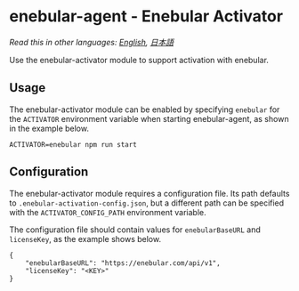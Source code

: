 
# enebular-agent - Enebular Activator

*Read this in other languages: [English](README-enebular-activator.md), [日本語](README-enebular-activator.ja.md)*

Use the enebular-activator module to support activation with enebular.

## Usage

The enebular-activator module can be enabled by specifying `enebular` for the `ACTIVATOR` environment variable when starting enebular-agent, as shown in the example below.

```
ACTIVATOR=enebular npm run start
```

## Configuration

The enebular-activator module requires a configuration file. Its path defaults to `.enebular-activation-config.json`, but a different path can be specified with the `ACTIVATOR_CONFIG_PATH` environment variable.

The configuration file should contain values for `enebularBaseURL` and `licenseKey`, as the example shows below.

```
{
	"enebularBaseURL": "https://enebular.com/api/v1",
	"licenseKey": "<KEY>"
}
```
